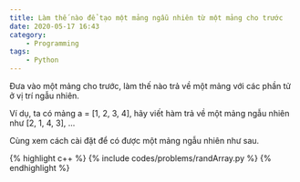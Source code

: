 ```yaml
---
title: Làm thế nào để tạo một mảng ngẫu nhiên từ một mảng cho trước
date: 2020-05-17 16:43
category:
    - Programming
tags:
    - Python
---
```

Đưa vào một mảng cho trước, làm thế nào trả về một mảng với các phần tử ở
vị trí ngẫu nhiên.

Ví dụ, ta có mảng a = [1, 2, 3, 4], hãy viết hàm trả về một mảng ngẫu nhiên
như [2, 1, 4, 3], ...

Cùng xem cách cài đặt để có được một mảng ngẫu nhiên như sau.

{% highlight c++ %}
{% include codes/problems/randArray.py %}
{% endhighlight %}

